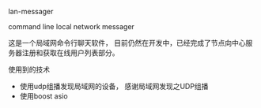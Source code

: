lan-messager

command line local network messager

这是一个局域网命令行聊天软件， 目前仍然在开发中，已经完成了节点向中心服务器注册和获取在线用户列表部分。

使用到的技术

- 使用udp组播发现局域网的设备， 感谢局域网发现之UDP组播
- 使用boost asio






